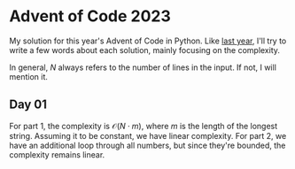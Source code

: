 # Advent of Code 2023
My solution for this year's Advent of Code in Python. Like [last year](https://github.com/ndieckow/aoc2022), I'll try to write a few words about each solution, mainly focusing on the complexity.

In general, $N$ always refers to the number of lines in the input. If not, I will mention it.

## Day 01
For part 1, the complexity is $\mathcal O(N \cdot m)$, where $m$ is the length of the longest string. Assuming it to be constant, we have linear complexity. For part 2, we have an additional loop through all numbers, but since they're bounded, the complexity remains linear.